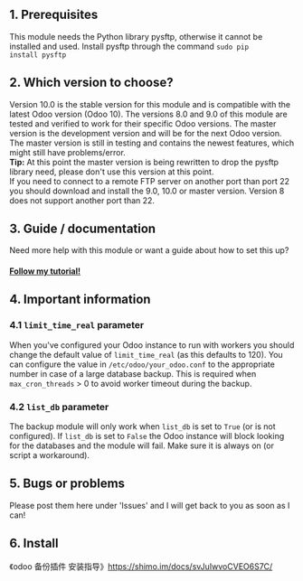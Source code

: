 ## 1. Prerequisites
This module needs the Python library pysftp, otherwise it cannot be installed and used. Install pysftp through the command <code>sudo pip install pysftp</code>

## 2. Which version to choose?
Version 10.0 is the stable version for this module and is compatible with the latest Odoo version (Odoo 10).
The versions 8.0 and 9.0 of this module are tested and verified to work for their specific Odoo versions. The master version is the development version and will be for the next Odoo version.
The master version is still in testing and contains the newest features, which might still have problems/error.<br/>
<b>Tip:</b> At this point the master version is being rewritten to drop the pysftp library need, please don't use this version at this point.<br/>
If you need to connect to a remote FTP server on another port than port 22 you should download and install the 9.0, 10.0 or master version. Version 8 does not support another port than 22.

## 3. Guide / documentation
Need more help with this module or want a guide about how to set this up? <h4><a href="http://www.odoo.yenthevg.com/automated-backups-in-odoo/" target="_Blank">Follow my tutorial!</a></h4>

## 4. Important information
### 4.1 `limit_time_real` parameter
When you've configured your Odoo instance to run with workers you should change the default value of `limit_time_real` (as this defaults to 120). You can configure the value in `/etc/odoo/your_odoo.conf` to the appropriate number in case of a large database backup. This is required when `max_cron_threads` > 0 to avoid worker timeout during the backup.

### 4.2 `list_db` parameter
The backup module will only work when `list_db` is set to `True` (or is not configured). If `list_db` is set to `False` the Odoo instance will block looking for the databases and the module will fail. Make sure it is always on (or script a workaround).

## 5. Bugs or problems
Please post them here under 'Issues' and I will get back to you as soon as I can!
## 6. Install
《odoo 备份插件 安装指导》https://shimo.im/docs/svJuIwvoCVEO6S7C/
